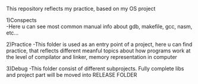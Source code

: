 This repository reflects my practice, based on my OS project

1)Conspects  
    -Here u can see most common manual info about gdb, makefile, gcc, nasm, etc...

2)Practice
    -This folder is used as an entry point of a project, here u can find practice, that reflects different meanful topics about how programs work at the level of compilator and        linker, memory representation in computer

3)Debug 
    -This folder consist of different subprojects. Fully complete libs and project part will be moved into RELEASE FOLDER
